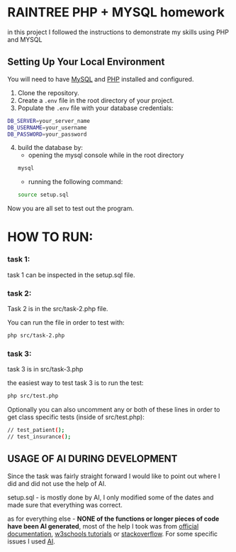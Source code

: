# RAINTREE PHP + MYSQL homework

in this project I followed the instructions to demonstrate my skills using PHP and MYSQL

## Setting Up Your Local Environment

You will need to have [MySQL](https://dev.mysql.com/doc/mysql-getting-started/en/) and [PHP](https://www.php.net/manual/en/install.php) installed and configured.

1. Clone the repository.
2. Create a `.env` file in the root directory of your project.
3. Populate the `.env` file with your database credentials:
```bash
DB_SERVER=your_server_name
DB_USERNAME=your_username
DB_PASSWORD=your_password
```
4. build the database by:
    * opening the mysql console while in the root directory
    ```bash
    mysql
    ```
    * running the following command:
    ```bash
    source setup.sql 
    ```
Now you are all set to test out the program.

 # HOW TO RUN:


### task 1:

task 1 can be inspected in the setup.sql file.

### task 2:

Task 2 is in the src/task-2.php file.

You can run the file in order to test with:
```bash
php src/task-2.php
```

### task 3:

task 3 is in src/task-3.php

the easiest way to test task 3 is to run the test:
```bash
php src/test.php
```

Optionally you can also uncomment any or both of these lines in order to get class specific tests (inside of src/test.php):
```bash
// test_patient();
// test_insurance();
```


## USAGE OF AI DURING DEVELOPMENT

Since the task was fairly straight forward I would like to point out where I did and did not use the help of AI.

setup.sql - is mostly done by AI, I only modified some of the dates and made sure that everything was correct.

as for everything else - **NONE of the functions or longer pieces of code have been AI generated**, most of the help I took was from [official documentation](https://www.php.net/manual/en/), [w3schools tutorials](https://www.w3schools.com/php/default.asp) or [stackoverflow](https://stackoverflow.com/).
For some specific issues I used [AI](https://www.phind.com/).